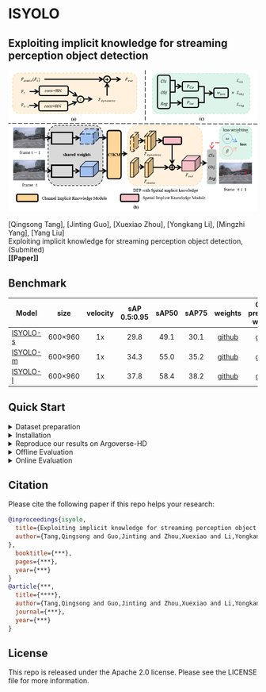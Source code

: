 # ISYOLO

## Exploiting implicit knowledge for streaming perception object detection
<p align='left'>
  <img src='assets/ISYOLO.png' width='721'/>
</p>

[Qingsong Tang], [Jinting Guo], [Xuexiao Zhou], [Yongkang Li], [Mingzhi Yang], [Yang Liu] <br>
Exploiting implicit knowledge for streaming perception object detection, (Submited)<br>
**[[Paper]]** <br />



## Benchmark

|Model |size |velocity | sAP<br>0.5:0.95 | sAP50 |sAP75| weights | COCO pretrained weights |
| ------        |:---: | :---:       |:---:     |:---:  | :---: | :----: | :----: |
|[ISYOLO-s](./cfgs/s_s50_onex_dfp_tal_flip.py)    |600×960  |1x      |29.8     |49.1 | 30.1 |[github](https://github.com/GjtZ/ISYOLO/releases/download/0.1.0/s_s50_one_x_2976.pth) |[github](https://github.com/GjtZ/ISYOLO/releases/download/0.1.0/yolox_s.pth) |
|[ISYOLO-m](./cfgs/m_s50_onex_dfp_tal_flip.py)    |600×960  |1x      |34.3     |55.0 | 35.2 |[github](https://github.com/GjtZ/ISYOLO/releases/download/0.1.0/m_s50_one_x_3431.pth) |[github](https://github.com/GjtZ/ISYOLO/releases/download/0.1.0/yolox_m.pth) |
|[ISYOLO-l](./cfgs/l_s50_onex_dfp_tal_flip.py)    |600×960  |1x      |37.8     |58.4 | 38.2 |[github](https://github.com/GjtZ/ISYOLO/releases/download/0.1.0/l_s50_one_x_3776.pth) |[github](https://github.com/GjtZ/ISYOLO/releases/download/0.1.0/yolox_l.pth) |

## Quick Start

<details>
<summary>Dataset preparation</summary>

You can download Argoverse-1.1 full dataset and annotation from [HERE](https://www.cs.cmu.edu/~mengtial/proj/streaming/) and unzip it.

The folder structure should be organized as follows before our processing.

```shell
ISYOLO
├── exps
├── tools
├── yolox
├── data
│   ├── Argoverse-1.1
│   │   ├── annotations
│   │       ├── tracking
│   │           ├── train
│   │           ├── val
│   │           ├── test
│   ├── Argoverse-HD
│   │   ├── annotations
│   │       ├── test-meta.json
│   │       ├── train.json
│   │       ├── val.json
```

The hash strings represent different video sequences in Argoverse, and `ring_front_center` is one of the sensors for that sequence. Argoverse-HD annotations correspond to images from this sensor. Information from other sensors (other ring cameras or LiDAR) is not used, but our framework can be also extended to these modalities or to a multi-modality setting.


</details>


<details>
<summary>Installation</summary>

```shell
# basic python libraries    py3.7+ torch1.7.1+mmcv1.1.5   or  py3.9+torch1.13.1+mmcv2.0.0
conda create --name streamyolo python=3.7         # or conda create --name streamyolo python=3.9  

pip install torch==1.7.1+cu110 torchvision==0.8.2+cu110 torchaudio==0.7.2 -f https://download.pytorch.org/whl/torch_stable.html
# or torch1.13.1+cu116   

pip3 install yolox==0.3
git clone git@github.com:GjtZ/ISYOLO.git



cd ISYOLO/

# add ISYOLO to PYTHONPATH and add this line to ~/.bashrc or ~/.zshrc (change the file accordingly)
ADDPATH=$(pwd)
echo export PYTHONPATH=$PYTHONPATH:$ADDPATH >> ~/.bashrc
source ~/.bashrc

# Installing `mmcv` for the official sAP evaluation:
# Please replace `{cu_version}` and ``{torch_version}`` with the versions you are currently using.
# You will get import or runtime errors if the versions are incorrect.
pip install mmcv-full==1.1.5 -f https://download.openmmlab.com/mmcv/dist/{cu_version}/{torch_version}/index.html
# pip install mmcv-full==1.1.5 -f https://download.openmmlab.com/mmcv/dist/cu110/torch1.7.1/index.html
# pip install mmcv==2.0.0 -f https://download.openmmlab.com/mmcv/dist/cu116/torch1.13/index.html     
```

</details>


<details>
<summary>Reproduce our results on Argoverse-HD</summary>

Step1. Prepare COCO dataset
```shell
cd <ISYOLO_HOME>
ln -s /path/to/your/Argoverse-1.1 ./data/Argoverse-1.1
ln -s /path/to/your/Argoverse-HD ./data/Argoverse-HD
```

Step2. Reproduce our results on Argoverse:

```shell
python tools/train.py -f cfgs/m_s50_onex_dfp_tal_flip.py -d 8 -b 32 -c [/path/to/your/coco_pretrained_path] -o --fp16
```
* -d: number of gpu devices.
* -b: total batch size, the recommended number for -b is num-gpu * 8.
* --fp16: mixed precision training.
* -c: model checkpoint path.

</details>


<details>
<summary>Offline Evaluation</summary>

We support batch testing for fast evaluation:

```shell
python tools/eval.py -f  cfgs/l_s50_onex_dfp_tal_flip.py -c [/path/to/your/model_path] -b 64 -d 8 --conf 0.01 [--fp16] [--fuse]
```
* --fuse: fuse conv and bn.
* -d: number of GPUs used for evaluation. DEFAULT: All GPUs available will be used.
* -b: total batch size across on all GPUs.
* -c: model checkpoint path.
* --conf: NMS threshold. If using 0.001, the performance will further improve by 0.2~0.3 sAP.

</details>

<details>
<summary>Online Evaluation</summary>

We modify the online evaluation from [sAP](https://github.com/mtli/sAP)

Please use 1 V100 GPU to test the performance since other GPUs with low computing power will trigger non-real-time results!!!!!!!!

```shell
cd sAP/streamyolo
bash my_streamyolo.sh
```

</details>



## Citation
Please cite the following paper if this repo helps your research:
```bibtex
@inproceedings{isyolo,
  title={Exploiting implicit knowledge for streaming perception object detection},
  author={Tang,Qingsong and Guo,Jinting and Zhou,Xuexiao and Li,Yongkang and Yang,Mingzhi and Liu,Yang 
},
  booktitle={***},
  pages={***},
  year={***}
}
@article{***,
  title={****},
  author={Tang,Qingsong and Guo,Jinting and Zhou,Xuexiao and Li,Yongkang and Yang,Mingzhi and Liu,Yang },
  journal={***},
  year={***}
}
```

## License
This repo is released under the Apache 2.0 license. Please see the LICENSE file for more information.

